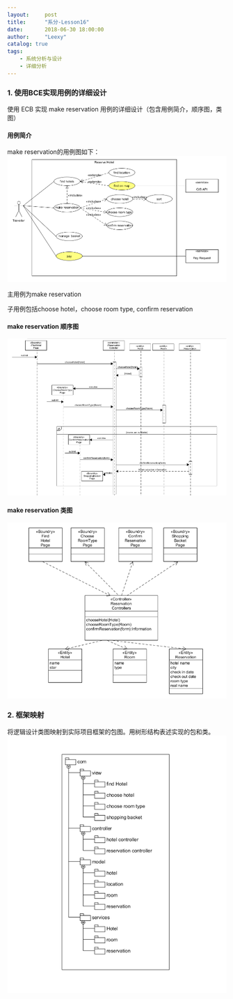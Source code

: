```yaml
---
layout:     post
title:      "系分-Lesson16"
date:       2018-06-30 18:00:00
author:     "Leexy"
catalog: true
tags:
    - 系统分析与设计
    - 详细分析
---
```


### 1. 使用BCE实现用例的详细设计

使用 ECB 实现 make reservation 用例的详细设计（包含用例简介，顺序图，类图）

#### 用例简介
make reservation的用例图如下：
![use case](/img/post_img/2018-04-18-Lesson6/hotel_use_case.png)

主用例为make reservation

子用例包括choose hotel，choose room type, confirm reservation

#### make reservation 顺序图
![sequence](/img/post_img/2018-06-30-Lesson16/make_reservation_sequence.png)


#### make reservation 类图
![class](/img/post_img/2018-06-30-Lesson16/make_reservation_class.png)

### 2. 框架映射

将逻辑设计类图映射到实际项目框架的包图。用树形结构表述实现的包和类。
![mapping](/img/post_img/2018-06-30-Lesson16/mapping.png)